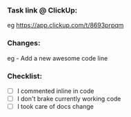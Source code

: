 ### Task link @ ClickUp:
eg https://app.clickup.com/t/8693prpqm

### Changes:
eg - Add a new awesome code line

### Checklist:

- [ ] I commented inline in code
- [ ] I don't brake currently working code 
- [ ] I took care of docs change
